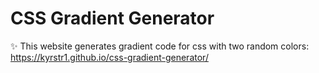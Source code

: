 # CSS Gradient Generator
✨ This website generates gradient code for css with two random colors:
 https://kyrstr1.github.io/css-gradient-generator/

